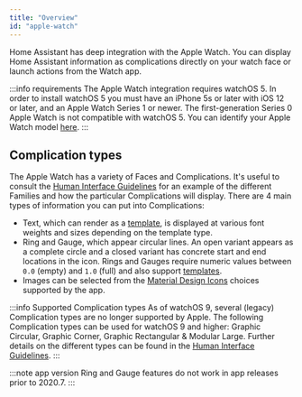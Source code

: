 ```yaml
---
title: "Overview"
id: "apple-watch"
---
```


Home Assistant has deep integration with the Apple Watch. You can display Home Assistant information as complications directly on your watch face or launch actions from the Watch app.

:::info requirements
The Apple Watch integration requires watchOS 5. In order to install watchOS 5 you must have an iPhone 5s or later with iOS 12 or later, and an Apple Watch Series 1 or newer. The first-generation Series 0 Apple Watch is not compatible with watchOS 5. You can identify your Apple Watch model [here](https://support.apple.com/HT204507).
:::

## Complication types

The Apple Watch has a variety of Faces and Complications. It's useful to consult the [Human Interface Guidelines](https://developer.apple.com/design/human-interface-guidelines/components/system-experiences/complications/) for an example of the different Families and how the particular Complications will display. There are 4 main types of information you can put into Complications:

- Text, which can render as a [template](https://www.home-assistant.io/docs/configuration/templating/), is displayed at various font weights and sizes depending on the template type.
- Ring and Gauge, which appear circular lines. An open variant appears as a complete circle and a closed variant has concrete start and end locations in the icon. Rings and Gauges require numeric values between `0.0` (empty) and `1.0` (full) and also support [templates](https://www.home-assistant.io/docs/configuration/templating/).
- Images can be selected from the [Material Design Icons](http://materialdesignicons.com) choices supported by the app. 

:::info Supported Complication types
As of watchOS 9, several (legacy) Complication types are no longer supported by Apple. The following Complication types can be used for watchOS 9 and higher: Graphic Circular, Graphic Corner, Graphic Rectangular & Modular Large. Further details on the different types can be found in the [Human Interface Guidelines](https://developer.apple.com/design/human-interface-guidelines/components/system-experiences/complications/).
:::

:::note app version 
Ring and Gauge features do not work in app releases prior to 2020.7.
:::
